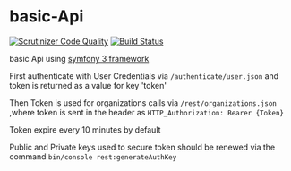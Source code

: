 # basic-Api
[![Scrutinizer Code Quality](https://scrutinizer-ci.com/g/lebaz20/basic-Api/badges/quality-score.png?b=master)](https://scrutinizer-ci.com/g/lebaz20/basic-Api/?branch=master) [![Build Status](https://scrutinizer-ci.com/g/lebaz20/basic-Api/badges/build.png?b=master)](https://scrutinizer-ci.com/g/lebaz20/basic-Api/build-status/master)

basic Api using [symfony 3 framework](http://symfony.com/doc/current/index.html)

First authenticate with User Credentials via `/authenticate/user.json` and token is returned as a value for key 'token'

Then Token is used for organizations calls via `/rest/organizations.json` ,where token is sent in the header as `HTTP_Authorization: Bearer {Token}`

Token expire every 10 minutes by default

Public and Private keys used to secure token should be renewed via the command `bin/console rest:generateAuthKey`